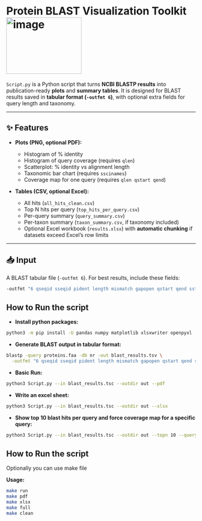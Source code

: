 # Protein BLAST Visualization Toolkit     <img width="200" height="150" alt="image" src="https://github.com/user-attachments/assets/5bac13ee-b5c2-4f39-9ec2-affb5b543ba3" />


`Script.py` is a Python script that turns **NCBI BLASTP results** into publication-ready **plots** and **summary tables**. 
It is designed for BLAST results saved in **tabular format (`-outfmt 6`)**, with optional extra fields for query length and taxonomy.

---

## ✨ Features

- **Plots (PNG, optional PDF):**
  - Histogram of % identity 
  - Histogram of query coverage (requires `qlen`) 
  - Scatterplot: % identity vs alignment length 
  - Taxonomic bar chart (requires `sscinames`) 
  - Coverage map for one query (requires `qlen qstart qend`) 

- **Tables (CSV, optional Excel):**
  - All hits (`all_hits_clean.csv`) 
  - Top N hits per query (`top_hits_per_query.csv`) 
  - Per-query summary (`query_summary.csv`) 
  - Per-taxon summary (`taxon_summary.csv`, if taxonomy included) 
  - Optional Excel workbook (`results.xlsx`) with **automatic chunking** if datasets exceed Excel’s row limits 

---
## 📥 Input
A BLAST tabular file (`-outfmt 6`). 
For best results, include these fields:

```bash
-outfmt "6 qseqid sseqid pident length mismatch gapopen qstart qend sstart send evalue bitscore qlen slen staxids sscinames salltitles"
```

##  How to Run the script
- **Install python packages:**
```bash
python3 -m pip install -U pandas numpy matplotlib xlsxwriter openpyxl
```
 - **Generate BLAST output in tabular format:**
   
```bash
blastp -query proteins.faa -db nr -out blast_results.tsv \
  -outfmt "6 qseqid sseqid pident length mismatch gapopen qstart qend sstart send evalue bitscore qlen slen staxids sscinames salltitles" 
```
 - **Basic Run:**

```bash
python3 Script.py --in blast_results.tsc --outdir out --pdf   
```

 - **Write an excel sheet:**

```bash
python3 Script.py --in blast_results.tsc --outdir out --xlsx  
```

  - **Show top 10 blast hits per query and force coverage map for a specific query:**

```bash
python3 Script.py --in blast_results.tsc --outdir out --topn 10 --query My_query_ID --pdf --xlsx  
```
##  How to Run the script
Optionally you can use make file

 **Usage:**
 ```bash
make run
make pdf
make xlsx
make full
make clean
```




